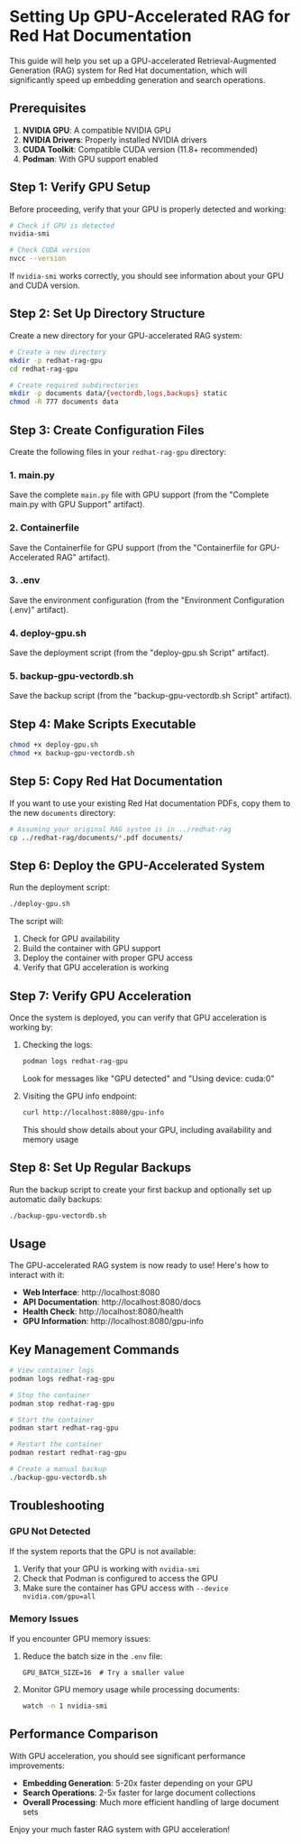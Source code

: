 # Setting Up GPU-Accelerated RAG for Red Hat Documentation

This guide will help you set up a GPU-accelerated Retrieval-Augmented Generation (RAG) system for Red Hat documentation, which will significantly speed up embedding generation and search operations.

## Prerequisites

1. **NVIDIA GPU**: A compatible NVIDIA GPU
2. **NVIDIA Drivers**: Properly installed NVIDIA drivers
3. **CUDA Toolkit**: Compatible CUDA version (11.8+ recommended)
4. **Podman**: With GPU support enabled

## Step 1: Verify GPU Setup

Before proceeding, verify that your GPU is properly detected and working:

```bash
# Check if GPU is detected
nvidia-smi

# Check CUDA version
nvcc --version
```

If `nvidia-smi` works correctly, you should see information about your GPU and CUDA version.

## Step 2: Set Up Directory Structure

Create a new directory for your GPU-accelerated RAG system:

```bash
# Create a new directory
mkdir -p redhat-rag-gpu
cd redhat-rag-gpu

# Create required subdirectories
mkdir -p documents data/{vectordb,logs,backups} static
chmod -R 777 documents data
```

## Step 3: Create Configuration Files

Create the following files in your `redhat-rag-gpu` directory:

### 1. main.py

Save the complete `main.py` file with GPU support (from the "Complete main.py with GPU Support" artifact).

### 2. Containerfile

Save the Containerfile for GPU support (from the "Containerfile for GPU-Accelerated RAG" artifact).

### 3. .env

Save the environment configuration (from the "Environment Configuration (.env)" artifact).

### 4. deploy-gpu.sh

Save the deployment script (from the "deploy-gpu.sh Script" artifact).

### 5. backup-gpu-vectordb.sh

Save the backup script (from the "backup-gpu-vectordb.sh Script" artifact).

## Step 4: Make Scripts Executable

```bash
chmod +x deploy-gpu.sh
chmod +x backup-gpu-vectordb.sh
```

## Step 5: Copy Red Hat Documentation

If you want to use your existing Red Hat documentation PDFs, copy them to the new `documents` directory:

```bash
# Assuming your original RAG system is in ../redhat-rag
cp ../redhat-rag/documents/*.pdf documents/
```

## Step 6: Deploy the GPU-Accelerated System

Run the deployment script:

```bash
./deploy-gpu.sh
```

The script will:
1. Check for GPU availability
2. Build the container with GPU support
3. Deploy the container with proper GPU access
4. Verify that GPU acceleration is working

## Step 7: Verify GPU Acceleration

Once the system is deployed, you can verify that GPU acceleration is working by:

1. Checking the logs:
   ```bash
   podman logs redhat-rag-gpu
   ```
   Look for messages like "GPU detected" and "Using device: cuda:0"

2. Visiting the GPU info endpoint:
   ```bash
   curl http://localhost:8080/gpu-info
   ```
   This should show details about your GPU, including availability and memory usage

## Step 8: Set Up Regular Backups

Run the backup script to create your first backup and optionally set up automatic daily backups:

```bash
./backup-gpu-vectordb.sh
```

## Usage

The GPU-accelerated RAG system is now ready to use! Here's how to interact with it:

- **Web Interface**: http://localhost:8080
- **API Documentation**: http://localhost:8080/docs
- **Health Check**: http://localhost:8080/health
- **GPU Information**: http://localhost:8080/gpu-info

## Key Management Commands

```bash
# View container logs
podman logs redhat-rag-gpu

# Stop the container
podman stop redhat-rag-gpu

# Start the container
podman start redhat-rag-gpu

# Restart the container
podman restart redhat-rag-gpu

# Create a manual backup
./backup-gpu-vectordb.sh
```

## Troubleshooting

### GPU Not Detected

If the system reports that the GPU is not available:

1. Verify that your GPU is working with `nvidia-smi`
2. Check that Podman is configured to access the GPU
3. Make sure the container has GPU access with `--device nvidia.com/gpu=all`

### Memory Issues

If you encounter GPU memory issues:

1. Reduce the batch size in the `.env` file:
   ```
   GPU_BATCH_SIZE=16  # Try a smaller value
   ```

2. Monitor GPU memory usage while processing documents:
   ```bash
   watch -n 1 nvidia-smi
   ```

## Performance Comparison

With GPU acceleration, you should see significant performance improvements:

- **Embedding Generation**: 5-20x faster depending on your GPU
- **Search Operations**: 2-5x faster for large document collections
- **Overall Processing**: Much more efficient handling of large document sets

Enjoy your much faster RAG system with GPU acceleration!
